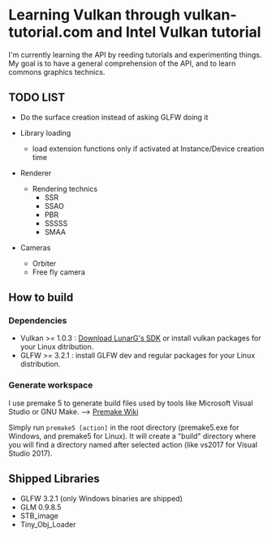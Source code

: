 # Learning Vulkan through vulkan-tutorial.com and Intel Vulkan tutorial 

I'm currently learning the API by reeding tutorials and experimenting things.
My goal is to have a general comprehension of the API, and to learn commons graphics technics.

## TODO LIST

* Do the surface creation instead of asking GLFW doing it
* Library loading
	* load extension functions only if activated at Instance/Device creation time

* Renderer
    * Rendering technics
	    * SSR
		* SSAO
		* PBR
		* SSSSS
		* SMAA
* Cameras
    * Orbiter
	* Free fly camera
	
## How to build
### Dependencies

* Vulkan >= 1.0.3 : [Download LunarG's SDK](https://vulkan.lunarg.com) or install vulkan packages for your Linux ditribution.
* GLFW >= 3.2.1 : install GLFW dev and regular packages for your Linux distribution.

### Generate workspace

I use premake 5 to generate build files used by tools like Microsoft Visual Studio or GNU Make.
--> [Premake Wiki](https://github.com/premake/premake-core/wiki/Using-Premake)

Simply run `premake5 [action]` in the root directory (premake5.exe for Windows, and premake5 for Linux).
It will create a "build" directory where you will find a directory named after selected action (like vs2017 for Visual Studio 2017).

## Shipped Libraries

* GLFW 3.2.1 (only Windows binaries are shipped)
* GLM 0.9.8.5
* STB_image
* Tiny_Obj_Loader